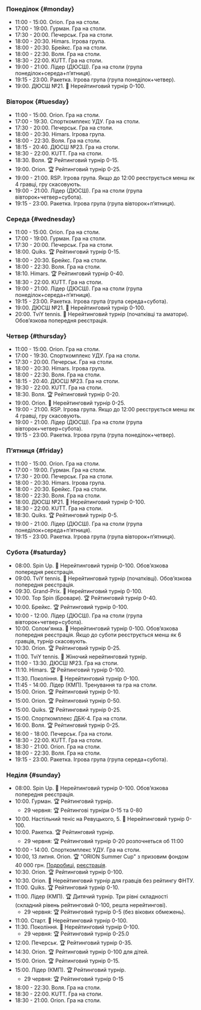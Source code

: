 ﻿
### Понеділок {#monday}

* 11:00 - 15:00. Orion. Гра на столи.
* 17:00 - 19:00. Гурман. Гра на столи.
* 17:30 - 20:00. Печерськ. Гра на столи.
* 18:00 - 20:30. Himars. Ігрова група.
* 18:00 - 20:30. Брейкс. Гра на столи.
* 18:00 - 22:30. Воля. Гра на столи.
* 18:30 - 22:00. KUTT. Гра на столи.
* 19:00 - 21:00. Лідер (ДЮСШ). Гра на столи (група понеділок+середа+пʼятниця).
* 19:15 - 23:00. Ракетка. Ігрова група (група понеділок+четвер).
* 19:00. ДЮСШ №21. 🏅 Нерейтинговий турнір 0-100.

### Вівторок {#tuesday}

* 11:00 - 15:00. Orion. Гра на столи.
* 17:00 - 19:30. Спорткомплекс УДУ. Гра на столи.
* 17:30 - 20:00. Печерськ. Гра на столи.
* 18:00 - 20:30. Himars. Ігрова група.
* 18:00 - 22:30. Воля. Гра на столи.
* 18:15 - 20:40. ДЮСШ №23. Гра на столи.
* 18:30 - 22:00. KUTT. Гра на столи.
* 18:30. Воля. 🏆 Рейтинговий турнір 0-15.
* 19:00. Orion. 🏆 Рейтинговий турнір 0-25.
* 19:00 - 21:00. RSP. Ігрова група. Якщо до 12:00 реєструється менш як 4 гравці, гру скасовують.
* 19:00 - 21:00. Лідер (ДЮСШ). Гра на столи (група вівторок+четвер+субота).
* 19:15 - 23:00. Ракетка. Ігрова група (група вівторок+пʼятниця).

### Середа {#wednesday}

* 11:00 - 15:00. Orion. Гра на столи.
* 17:00 - 19:00. Гурман. Гра на столи.
* 17:30 - 20:00. Печерськ. Гра на столи.
* 18:00. Quiks. 🏆 Рейтинговий турнір 0-15.
* 18:00 - 20:30. Брейкс. Гра на столи.
* 18:00 - 22:30. Воля. Гра на столи.
* 18:10. Himars. 🏆 Рейтинговий турнір 0-40.
* 18:30 - 22:00. KUTT. Гра на столи.
* 19:00 - 21:00. Лідер (ДЮСШ). Гра на столи (група понеділок+середа+пʼятниця).
* 19:15 - 23:00. Ракетка. Ігрова група (група середа+субота).
* 19:00. ДЮСШ №21. 🏅 Нерейтинговий турнір 0-100.
* 20:00. TviY tennis. 🏅 Нерейтинговий турнір (початківці та аматори). Обовʼязкова попередня реєстрація.

### Четвер {#thursday}

* 11:00 - 15:00. Orion. Гра на столи.
* 17:00 - 19:30. Спорткомплекс УДУ. Гра на столи.
* 17:30 - 20:00. Печерськ. Гра на столи.
* 18:00 - 20:30. Himars. Ігрова група.
* 18:00 - 22:30. Воля. Гра на столи.
* 18:15 - 20:40. ДЮСШ №23. Гра на столи.
* 19:30 - 22:00. KUTT. Гра на столи.
* 18:30. Воля. 🏆 Рейтинговий турнір 0-20.
* 19:00. Orion. 🏅 Нерейтинговий турнір 0-25.
* 19:00 - 21:00. RSP. Ігрова група. Якщо до 12:00 реєструється менш як 4 гравці, гру скасовують.
* 19:00 - 21:00. Лідер (ДЮСШ). Гра на столи (група вівторок+четвер+субота).
* 19:15 - 23:00. Ракетка. Ігрова група (група понеділок+четвер).

### Пʼятниця {#friday}

* 11:00 - 15:00. Orion. Гра на столи.
* 17:00 - 19:00. Гурман. Гра на столи.
* 17:30 - 20:00. Печерськ. Гра на столи.
* 18:00 - 20:30. Himars. Ігрова група.
* 18:00 - 20:30. Брейкс. Гра на столи.
* 18:00 - 22:30. Воля. Гра на столи.
* 18:00. ДЮСШ №21. 🏅 Нерейтинговий турнір 0-100.
* 18:30 - 22:00. KUTT. Гра на столи.
* 18:30. Quiks. 🏆 Рейтинговий турнір 0-5.
* 19:00 - 21:00. Лідер (ДЮСШ). Гра на столи (група понеділок+середа+пʼятниця).
* 19:15 - 23:00. Ракетка. Ігрова група (група вівторок+пʼятниця).

### Субота {#saturday}

* 08:00. Spin Up. 🏅 Нерейтинговий турнір 0-100. Обовʼязкова попередня реєстрація.
* 09:00. TviY tennis. 🏅 Нерейтинговий турнір (початківці). Обовʼязкова попередня реєстрація.
* 09:30. Grand-Prix. 🏅 Нерейтинговий турнір 0-100.
* 10:00. Top Spin (Бровари). 🏆 Рейтинговий турнір 0-40.
* 10:00. Брейкс. 🏆 Рейтинговий турнір 0-100.
* 10:00 - 12:00. Лідер (ДЮСШ). Гра на столи (група вівторок+четвер+субота).
* 10:00. Солом'янка. 🏅 Нерейтинговий турнір 0-100. Обовʼязкова попередня реєстрація. Якщо до суботи реєструється менш як 6 гравців, турнір скасовують.
* 10:30. Orion. 🏆 Рейтинговий турнір 0-25.
* 11:00. TviY tennis. 🏅 Жіночий нерейтинговий турнір.
* 11:00 - 13:30. ДЮСШ №23. Гра на столи.
* 11:10. Himars. 🏆 Рейтинговий турнір 0-100.
* 11:30. Покоління. 🏅 Нерейтинговий турнір 0-100.
* 11:45 - 14:00. Лідер (КМП). Тренування та гра на столи.
* 15:00. Orion. 🏆 Рейтинговий турнір 0-10.
* 15:00. Orion. 🏆 Рейтинговий турнір 0-50.
* 15:00. Quiks. 🏆 Рейтинговий турнір 0-25.
* 15:00. Спорткомплекс ДБК-4. Гра на столи.
* 16:00. Воля. 🏆 Рейтинговий турнір 0-25.
* 16:00 - 18:00. Печерськ. Гра на столи.
* 18:30 - 22:00. KUTT. Гра на столи.
* 18:30 - 21:00. Orion. Гра на столи.
* 18:00 - 22:30. Воля. Гра на столи.
* 19:15 - 23:00. Ракетка. Ігрова група (група середа+субота).

### Неділя {#sunday}

* 08:00. Spin Up. 🏅 Нерейтинговий турнір 0-100. Обовʼязкова попередня реєстрація.
* 10:00. Гурман. 🏆 Рейтинговий турнір.
  * 29 червня: 🏆 Рейтингові турніри 0-15 та 0-80
* 10:00. Настільний теніс на Ревуцького, 5. 🏅 Нерейтинговий турнір 0-100.
* 10:00. Ракетка. 🏆 Рейтинговий турнір.
  * 29 червня: 🏆 Рейтинговий турнір 0-20 розпочнеться об 11:00
* 10:00 - 14:00. Спорткомплекс УДУ. Гра на столи.
* 10:00, 13 липня. Orion. 🏆 "ORION Summer Cup" з призовим фондом 40 000 грн. [Подробиці](https://t.me/chatorion/21155), [реєстрація](https://forms.gle/myxj1Jx9yEUYTnQ76).
* 10:30. Orion. 🏆 Рейтинговий турнір 0-100.
* 10:30. Orion. 🏅 Нерейтинговий турнір для гравців без рейтингу ФНТУ.
* 11:00. Quiks. 🏆 Рейтинговий турнір 0-10.
* 11:00. Лідер (КМП). 🏆 Дитячий турнір. Три рівні складності (складний рівень рейтинговий 0-100, решта нерейтингові).
  * 29 червня: 🏆 Рейтинговий турнір 0-5 (без вікових обмежень).
* 11:00. Старт. 🏅 Нерейтинговий турнір 0-100.
* 11:30. Покоління. 🏅 Нерейтинговий турнір 0-100.
  * 29 червня: 🏆 Рейтинговий турнір 0-25.0
* 12:00. Печерськ. 🏆 Рейтинговий турнір 0-35.
* 14:30. Orion. 🏆 Рейтинговий турнір 0-100 для дітей.
* 15:00. Orion. 🏆 Рейтинговий турнір 0-15.
* 15:00. Лідер (КМП). 🏆 Рейтинговий турнір.
  * 29 червня: 🏆 Рейтинговий турнір 0-15
* 18:00 - 22:30. Воля. Гра на столи.
* 18:30 - 22:00. KUTT. Гра на столи.
* 18:30 - 21:00. Orion. Гра на столи.
